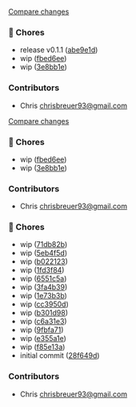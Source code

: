 [Compare changes](https://github.com/stacksjs/ts-web-scraper/compare/v0.1.0...v0.1.1)

### 🧹 Chores

- release v0.1.1 ([abe9e1d](https://github.com/stacksjs/ts-web-scraper/commit/abe9e1d))
- wip ([fbed6ee](https://github.com/stacksjs/ts-web-scraper/commit/fbed6ee))
- wip ([3e8bb1e](https://github.com/stacksjs/ts-web-scraper/commit/3e8bb1e))

### Contributors

- Chris <chrisbreuer93@gmail.com>

[Compare changes](https://github.com/stacksjs/ts-web-scraper/compare/v0.1.0...HEAD)

### 🧹 Chores

- wip ([fbed6ee](https://github.com/stacksjs/ts-web-scraper/commit/fbed6ee))
- wip ([3e8bb1e](https://github.com/stacksjs/ts-web-scraper/commit/3e8bb1e))

### Contributors

- Chris <chrisbreuer93@gmail.com>

### 🧹 Chores

- wip ([71db82b](https://github.com/stacksjs/ts-web-scraper/commit/71db82b))
- wip ([5eb4f5d](https://github.com/stacksjs/ts-web-scraper/commit/5eb4f5d))
- wip ([b022123](https://github.com/stacksjs/ts-web-scraper/commit/b022123))
- wip ([1fd3f84](https://github.com/stacksjs/ts-web-scraper/commit/1fd3f84))
- wip ([6551c5a](https://github.com/stacksjs/ts-web-scraper/commit/6551c5a))
- wip ([3fa4b39](https://github.com/stacksjs/ts-web-scraper/commit/3fa4b39))
- wip ([1e73b3b](https://github.com/stacksjs/ts-web-scraper/commit/1e73b3b))
- wip ([cc3950d](https://github.com/stacksjs/ts-web-scraper/commit/cc3950d))
- wip ([b301d98](https://github.com/stacksjs/ts-web-scraper/commit/b301d98))
- wip ([c6a31e3](https://github.com/stacksjs/ts-web-scraper/commit/c6a31e3))
- wip ([9fbfa71](https://github.com/stacksjs/ts-web-scraper/commit/9fbfa71))
- wip ([e355a1e](https://github.com/stacksjs/ts-web-scraper/commit/e355a1e))
- wip ([f85e13a](https://github.com/stacksjs/ts-web-scraper/commit/f85e13a))
- initial commit ([28f649d](https://github.com/stacksjs/ts-web-scraper/commit/28f649d))

### Contributors

- Chris <chrisbreuer93@gmail.com>
